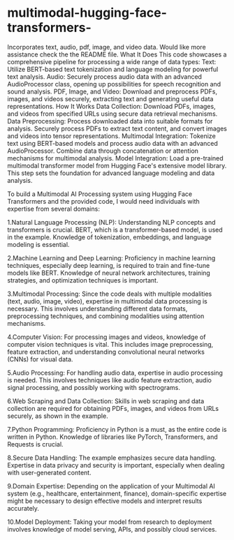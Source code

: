 # multimodal-hugging-face-transformers-
Incorporates text, audio, pdf, image, and video data. Would like more assistance check the the README file.
What It Does
This code showcases a comprehensive pipeline for processing a wide range of data types:
Text: Utilize BERT-based text tokenization and language modeling for powerful text analysis.
Audio: Securely process audio data with an advanced AudioProcessor class, opening up possibilities for speech recognition and sound analysis.
PDF, Image, and Video: Download and preprocess PDFs, images, and videos securely, extracting text and generating useful data representations.
How It Works
Data Collection: Download PDFs, images, and videos from specified URLs using secure data retrieval mechanisms.
Data Preprocessing: Process downloaded data into suitable formats for analysis. Securely process PDFs to extract text content, and convert images and videos into tensor representations.
Multimodal Integration: Tokenize text using BERT-based models and process audio data with an advanced AudioProcessor. Combine data through concatenation or attention mechanisms for multimodal analysis.
Model Integration: Load a pre-trained multimodal transformer model from Hugging Face's extensive model library. This step sets the foundation for advanced language modeling and data analysis.


To build a Multimodal AI Processing system using Hugging Face Transformers and the provided code, I would need individuals with expertise from several domains:

1.Natural Language Processing (NLP): Understanding NLP concepts and transformers is crucial. BERT, which is a transformer-based model, is used in the example. Knowledge of tokenization, embeddings, and language modeling is essential.

2.Machine Learning and Deep Learning: Proficiency in machine learning techniques, especially deep learning, is required to train and fine-tune models like BERT. Knowledge of neural network architectures, training strategies, and optimization techniques is important.

3.Multimodal Processing: Since the code deals with multiple modalities (text, audio, image, video), expertise in multimodal data processing is necessary. This involves understanding different data formats, preprocessing techniques, and combining modalities using attention mechanisms.

4.Computer Vision: For processing images and videos, knowledge of computer vision techniques is vital. This includes image preprocessing, feature extraction, and understanding convolutional neural networks (CNNs) for visual data.

5.Audio Processing: For handling audio data, expertise in audio processing is needed. This involves techniques like audio feature extraction, audio signal processing, and possibly working with spectrograms.

6.Web Scraping and Data Collection: Skills in web scraping and data collection are required for obtaining PDFs, images, and videos from URLs securely, as shown in the example.

7.Python Programming: Proficiency in Python is a must, as the entire code is written in Python. Knowledge of libraries like PyTorch, Transformers, and Requests is crucial.

8.Secure Data Handling: The example emphasizes secure data handling. Expertise in data privacy and security is important, especially when dealing with user-generated content.

9.Domain Expertise: Depending on the application of your Multimodal AI system (e.g., healthcare, entertainment, finance), domain-specific expertise might be necessary to design effective models and interpret results accurately.

10.Model Deployment: Taking your model from research to deployment involves knowledge of model serving, APIs, and possibly cloud services.
